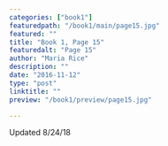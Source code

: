 ```yaml
---
categories: ["book1"]
featuredpath: "/book1/main/page15.jpg"
featured: ""
title: "Book 1, Page 15"
featuredalt: "Page 15"
author: "Maria Rice"
description: ""
date: "2016-11-12"
type: "post"
linktitle: ""
preview: "/book1/preview/page15.jpg"

---
```


Updated 8/24/18

